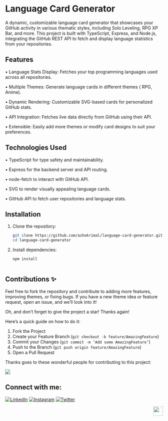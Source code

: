 
<a name="readme-top" id="readme-top" ></a>
	
# Language Card Generator

A dynamic, customizable language card generator that showcases your GitHub activity in various thematic styles, including Solo Leveling, RPG XP Bar, and more. This project is built with TypeScript, Express, and Node.js, integrating the GitHub REST API to fetch and display language statistics from your repositories.


## Features
 •	Language Stats Display: Fetches your top programming languages used across all repositories.


 •	Multiple Themes: Generate language cards in different themes ( RPG, Anime).
 
 •	Dynamic Rendering: Customizable SVG-based cards for personalized GitHub stats.
 
 •	API Integration: Fetches live data directly from GitHub using their API.
 
 •	Extensible: Easily add more themes or modify card designs to suit your preferences.

## Technologies Used
 •	TypeScript for type safety and maintainability.
 
 •	Express for the backend server and API routing.
 
 •	node-fetch to interact with GitHub API.
 
 •	SVG to render visually appealing language cards.
 
 •	GitHub API to fetch user repositories and language stats.



## Installation
1.	Clone the repository:
 	``` bash 
	git clone https://github.com/ashokrimal/language-card-generator.git
	cd language-card-generator 
	```
2.	Install dependencies:
	``` bash
 	npm install
 
## Contributions ✨

Feel free to fork the repository and contribute to adding more features, improving themes, or fixing bugs. If you have a new theme idea or feature request, open an issue, and we’ll look into it!

Oh, and don’t forget to give the project a star! Thanks again!

Here’s a quick guide on how to do it:

1. Fork the Project
2. Create your Feature Branch (`git checkout -b feature/AmazingFeature`)
3. Commit your Changes (`git commit -m ‘Add some AmazingFeature’`)
4. Push to the Branch (`git push origin feature/AmazingFeature`)
5. Open a Pull Request

Thanks goes to these wonderful people for contributing to this project:

<a href="https://github.com/ashokrimal/language-card-generator/graphs/contributors">
  <img src="https://contrib.rocks/image?repo=ashokrimal/language-card-generator” alt="contributors image" />
</a>


## Connect with me:
[![LinkedIn](https://img.shields.io/badge/LinkedIn-0077B5?style=for-the-badge&logo=linkedin&logoColor=white)](https://www.linkedin.com/in/ashokrimal) 
[![Instagram](https://img.shields.io/badge/Instagram-E4405F?style=for-the-badge&logo=instagram&logoColor=white)](https://www.instagram.com/lamirkohsa) 
[![Twitter](https://img.shields.io/badge/Twitter-1DA1F2?style=for-the-badge&logo=twitter&logoColor=white)](https://x.com/lamirkohsa)





 <p  align="right"><a href="#readme-top"> <img src="https://cdn.simpleicons.org/upptime/2496ED" width="30" /> </a></p>


   	
